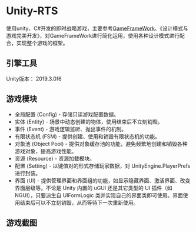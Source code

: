 # Unity-RTS　
使用unity、C#开发的即时战略游戏，主要参考[GameFrameWork](https://github.com/EllanJiang/GameFramework)、《设计模式与游戏完美开发》，对GameFrameWork进行简化运用，使用各种设计模式进行配合，实现整个游戏的框架。

## 引擎工具　　
Unity版本： 2019.3.0f6  

## 游戏模块  
- 全局配置 (Config) - 存储只读游戏配置数据。  
- 实体 (Entity) - 场景中动态创建的物体，使用结束后不立刻销毁。  
- 事件 (Event) - 游戏逻辑监听、抛出事件的机制。  
- 有限状态机 (FSM) - 提供创建、使用和销毁有限状态机的功能。  
- 对象池 (Object Pool) - 提供对象缓存池的功能，避免频繁地创建和销毁各种游戏对象，提高游戏性能。  
- 资源 (Resource) - 资源加载模块。  
- 配置 (Setting) - 以键值对的形式存储玩家数据，对 UnityEngine.PlayerPrefs 进行封装。  
- 界面 (UI) - 提供管理界面和界面组的功能，如显示隐藏界面、激活界面、改变界面层级等。不论是 Unity 内置的 uGUI 还是其它类型的 UI 插件（如 NGUI），只要派生自 UIFormLogic 类并实现自己的界面类即可使用。界面使用结束后可以不立刻销毁，从而等待下一次重新使用。  
## 游戏截图

